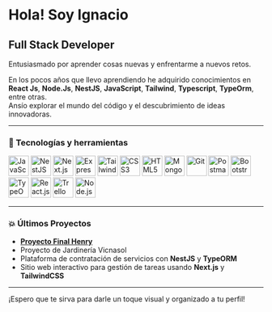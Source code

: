 # Hola! Soy Ignacio  
## Full Stack Developer  

Entusiasmado por aprender cosas nuevas y enfrentarme a nuevos retos.

En los pocos años que llevo aprendiendo he adquirido conocimientos en **React Js**, **Node.Js**, **NestJS**, **JavaScript**, **Tailwind**, **Typescript**, **TypeOrm**, entre otras.  
Ansío explorar el mundo del código y el descubrimiento de ideas innovadoras.  

---

### 🚀 Tecnologías y herramientas  

<img src="https://cdn.jsdelivr.net/gh/devicons/devicon/icons/javascript/javascript-original.svg" width="40" height="40" alt="JavaScript"/>  <img src="https://cdn.jsdelivr.net/gh/devicons/devicon/icons/nestjs/nestjs-plain.svg" width="40" height="40" alt="NestJS"/>  <img src="https://cdn.jsdelivr.net/gh/devicons/devicon/icons/nextjs/nextjs-original.svg" width="40" height="40" alt="Next.js"/>  <img src="https://cdn.jsdelivr.net/gh/devicons/devicon/icons/express/express-original.svg" width="40" height="40" alt="Express"/>  <img src="https://cdn.jsdelivr.net/gh/devicons/devicon/icons/tailwindcss/tailwindcss-plain.svg" width="40" height="40" alt="TailwindCSS"/>  <img src="https://cdn.jsdelivr.net/gh/devicons/devicon/icons/css3/css3-original.svg" width="40" height="40" alt="CSS3"/>  <img src="https://cdn.jsdelivr.net/gh/devicons/devicon/icons/html5/html5-original.svg" width="40" height="40" alt="HTML5"/>  <img src="https://cdn.jsdelivr.net/gh/devicons/devicon/icons/mongodb/mongodb-original.svg" width="40" height="40" alt="MongoDB"/>  <img src="https://cdn.jsdelivr.net/gh/devicons/devicon/icons/git/git-original.svg" width="40" height="40" alt="Git"/>  <img src="https://cdn.jsdelivr.net/gh/devicons/devicon/icons/postman/postman-original.svg" width="40" height="40" alt="Postman"/>  <img src="https://cdn.jsdelivr.net/gh/devicons/devicon/icons/bootstrap/bootstrap-original.svg" width="40" height="40" alt="Bootstrap"/>  <img src="https://cdn.jsdelivr.net/gh/devicons/devicon/icons/typeorm/typeorm-plain.svg" width="40" height="40" alt="TypeORM"/>  <img src="https://cdn.jsdelivr.net/gh/devicons/devicon/icons/react/react-original.svg" width="40" height="40" alt="React.js"/>  <img src="https://cdn.jsdelivr.net/gh/devicons/devicon/icons/trello/trello-plain.svg" width="40" height="40" alt="Trello"/>  <img src="https://cdn.jsdelivr.net/gh/devicons/devicon/icons/nodejs/nodejs-original.svg" width="40" height="40" alt="Node.js"/>  

---

### 💥 Últimos Proyectos  

- [**Proyecto Final Henry**](https://github.com/Gi4ncarlo/ProyectoFinal-Henry.git)
- Proyecto de Jardinería Vicnasol  
- Plataforma de contratación de servicios con **NestJS** y **TypeORM**  
- Sitio web interactivo para gestión de tareas usando **Next.js** y **TailwindCSS**  

---

¡Espero que te sirva para darle un toque visual y organizado a tu perfil!
